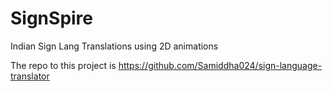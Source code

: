 # SignSpire
Indian Sign Lang Translations using 2D animations

The repo to this project is https://github.com/Samiddha024/sign-language-translator
